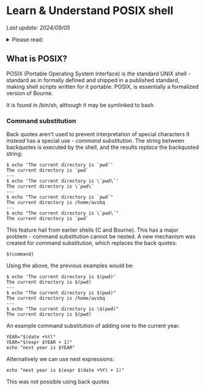 # Learn & Understand POSIX shell

*Last update: 2024/09/05*

<details><summary>Please read:</summary>
All credit goes to: [grymoire.com](https://www.grymoire.com/Unix/Sh.html#uh-3), [drewdevault.com](https://drewdevault.com/2018/02/05/Introduction-to-POSIX-shell.html), [standard](https://pubs.opengroup.org/onlinepubs/9699919799/utilities/V3_chap02.html)

These are my personal study notes, I do not claim the examples or definitions below as originally authored by myself. 
</details>

## What is POSIX?

POSIX (Portable Operating System Interface) is *the* standard UNIX shell - standard as in formally defined and shipped in a published standard, making shell scripts written for it portable. POSIX, is essentially a formalized version of Bourne.

It is found in /bin/sh, although it may be symlinked to bash

### Command substitution

Back quotes aren't used to prevent interpretation of special characters it *instead* has a special use - _command substitution_. The string between backquotes is executed by the shell, and the results *replace* the backquoted string:

	$ echo 'The current directory is `pwd`'
	The current directory is `pwd`
	---
	$ echo 'The current directory is \`pwd\`'
	The current directory is \`pwd\`
	---
	$ echo "The current directory is `pwd`"
	The current directory is /home/avsbq
	---
	$ echo "The current directory is \`pwd\`"
	The current directory is `pwd`

This feature hail from earlier shells (C and Bourne). This has a major problem - command substitution cannot be nested. A new mechanism was created for command substitution, which replaces the back quotes:

`$(command)`

Using the above, the previous examples would be:

	$ echo 'The current directory is $(pwd)'
	The current directory is $(pwd)
	---
	$ echo "The current directory is $(pwd)"
	The current directory is /home/avsbq
	---
	$ echo "The current directory is \$(pwd)"
	The current directory is $(pwd)

An example command substitution of adding one to the current year.

	YEAR="$(date +%Y)"
	YEAR="$(expr $YEAR + 1)"
	echo "next year is $YEAR"

Alternatively we can use nest expressions:

	echo "next year is $(expr $(date +%Y) + 1)"

This was *not* possible using back quotes
